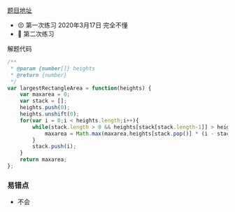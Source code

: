 [题目地址](https://leetcode-cn.com/problems/largest-rectangle-in-histogram/)



- 😣 第一次练习 2020年3月17日 完全不懂
- :shit: 第二次练习 





解题代码

```javascript
/**
 * @param {number[]} heights
 * @return {number}
 */
var largestRectangleArea = function(heights) {
    var maxarea = 0;
    var stack = [];
    heights.push(0);
    heights.unshift(0);
    for(var i = 0;i < heights.length;i++){
        while(stack.length > 0 && heights[stack[stack.length-1]] > heights[i]){
            maxarea = Math.max(maxarea,heights[stack.pop()] * (i - stack[stack.length - 1] - 1));
        }
        stack.push(i);
    }
    return maxarea;
};
```



### 易错点

- 不会
